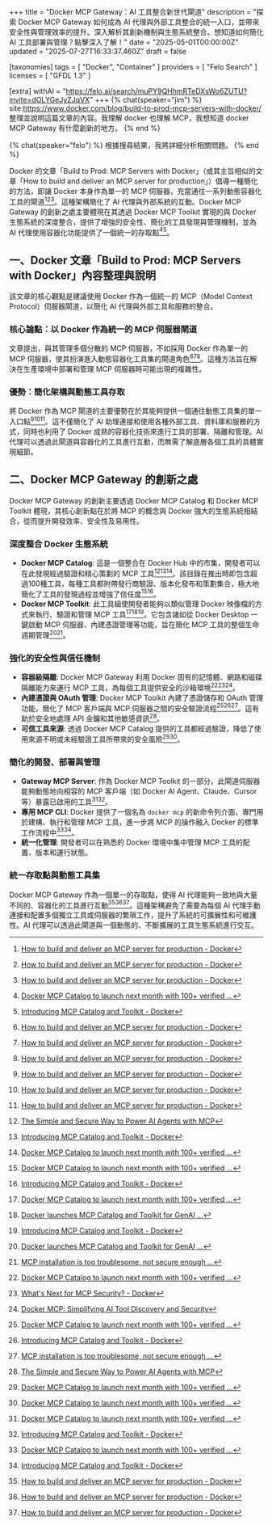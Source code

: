 +++
title = "Docker MCP Gateway：AI 工具整合新世代閘道"
description = "探索 Docker MCP Gateway 如何成為 AI 代理與外部工具整合的統一入口，並帶來安全性與管理效率的提升。深入解析其創新機制與生態系統整合。想知道如何簡化 AI 工具部署與管理？點擊深入了解！"
date = "2025-05-01T00:00:00Z"
updated = "2025-07-27T16:33:37.460Z"
draft = false

[taxonomies]
tags = [ "Docker", "Container" ]
providers = [ "Felo Search" ]
licenses = [ "GFDL 1.3" ]

[extra]
withAI = "<https://felo.ai/search/muPY9QHhmRTeDXsWo6ZUTU?invite=dOLYGeJyZJqVX>"
+++
{% chat(speaker="jim") %}
site:<https://www.docker.com/blog/build-to-prod-mcp-servers-with-docker/> 整理並說明這篇文章的內容。我理解 docker 也理解 MCP，我想知道 docker MCP Gateway 有什麼創新的地方。
{% end %}

{% chat(speaker="felo") %}
根據搜尋結果，我將詳細分析相關問題。
{% end %}

Docker 的文章「Build to Prod: MCP Servers with Docker」（或其主旨相似的文章「How to build and deliver an MCP server for production」）倡導一種簡化的方法，即讓 Docker 本身作為單一的 MCP 伺服器，充當通往一系列動態容器化工具的閘道[^3][^39][^64]。這種架構簡化了 AI 代理與外部系統的互動。Docker MCP Gateway 的創新之處主要體現在其透過 Docker MCP Toolkit 實現的與 Docker 生態系統的深度整合，提供了增強的安全性、簡化的工具發現與管理機制，並為 AI 代理使用容器化功能提供了一個統一的存取點[^29][^58]。

## 一、Docker 文章「Build to Prod: MCP Servers with Docker」內容整理與說明

該文章的核心觀點是建議使用 Docker 作為一個統一的 MCP（Model Context Protocol）伺服器閘道，以簡化 AI 代理與外部工具和服務的整合。

### 核心論點：以 Docker 作為統一的 MCP 伺服器閘道

文章提出，與其管理多個分散的 MCP 伺服器，不如採用 Docker 作為單一的 MCP 伺服器，使其扮演進入動態容器化工具集的閘道角色[^3][^39][^64]。這種方法旨在解決在生產環境中部署和管理 MCP 伺服器時可能出現的複雜性。

### 優勢：簡化架構與動態工具存取

將 Docker 作為 MCP 閘道的主要優勢在於其能夠提供一個通往動態工具集的單一入口點[^3][^39][^64]。這不僅簡化了 AI 助理連接和使用各種外部工具、資料庫和服務的方式，同時也利用了 Docker 成熟的容器化技術來進行工具的部署、隔離和管理。AI 代理可以透過此閘道與容器化的工具進行互動，而無需了解底層各個工具的具體實現細節。

## 二、Docker MCP Gateway 的創新之處

Docker MCP Gateway 的創新主要透過 Docker MCP Catalog 和 Docker MCP Toolkit 體現，其核心創新點在於將 MCP 的概念與 Docker 強大的生態系統相結合，從而提升開發效率、安全性及易用性。

### 深度整合 Docker 生態系統

- **Docker MCP Catalog**: 這是一個整合在 Docker Hub 中的市集，開發者可以在此發現經過驗證和精心策劃的 MCP 工具[^1][^5][^14]。該目錄在推出時即包含超過100種工具，每種工具都附帶發行商驗證、版本化發布和策劃集合，極大地簡化了工具的發現過程並增強了信任度[^29][^40]。
- **Docker MCP Toolkit**: 此工具組使開發者能夠以類似管理 Docker 映像檔的方式來執行、驗證和管理 MCP 工具[^29][^33][^58]。它包含諸如從 Docker Desktop 一鍵啟動 MCP 伺服器、內建憑證管理等功能，旨在簡化 MCP 工具的整個生命週期管理[^33][^61]。

### 強化的安全性與信任機制

- **容器級隔離**: Docker MCP Gateway 利用 Docker 固有的記憶體、網路和磁碟隔離能力來運行 MCP 工具，為每個工具提供安全的沙箱環境[^29][^42][^63]。
- **內建憑證與 OAuth 管理**: Docker MCP Toolkit 內建了憑證儲存和 OAuth 管理功能，簡化了 MCP 客戶端與 MCP 伺服器之間的安全驗證流程[^29][^58][^61]。這有助於安全地處理 API 金鑰和其他敏感資訊[^66]。
- **可信工具來源**: 透過 Docker MCP Catalog 提供的工具都經過驗證，降低了使用來源不明或未經驗證工具所帶來的安全風險[^14][^29]。

### 簡化的開發、部署與管理

- **Gateway MCP Server**: 作為 Docker MCP Toolkit 的一部分，此閘道伺服器能夠動態地向相容的 MCP 客戶端（如 Docker AI Agent、Claude、Cursor 等）暴露已啟用的工具[^29][^58]。
- **專用 MCP CLI**: Docker 提供了一個名為 `docker mcp` 的新命令列介面，專門用於建構、執行和管理 MCP 工具，進一步將 MCP 的操作融入 Docker 的標準工作流程中[^29][^58]。
- **統一化管理**: 開發者可以在熟悉的 Docker 環境中集中管理 MCP 工具的配置、版本和運行狀態。

### 統一存取點與動態工具集

Docker MCP Gateway 作為一個單一的存取點，使得 AI 代理能夠一致地與大量不同的、容器化的工具進行互動[^3][^39][^64]。這種架構避免了需要為每個 AI 代理手動連接和配置多個獨立工具或伺服器的繁瑣工作，提升了系統的可擴展性和可維護性。AI 代理可以透過此閘道與一個動態的、不斷擴展的工具生態系統進行交互。

[^1]: [The Simple and Secure Way to Power AI Agents with MCP](https://www.docker.com/blog/announcing-docker-mcp-catalog-and-toolkit-beta/)
[^3]: [How to build and deliver an MCP server for production - Docker](https://www.docker.com/blog/build-to-prod-mcp-servers-with-docker/)
[^5]: [Introducing MCP Catalog and Toolkit - Docker](https://www.docker.com/blog/introducing-docker-mcp-catalog-and-toolkit/)
[^14]: [Docker MCP Catalog to launch next month with 100+ verified ...](https://sdtimes.com/ai/docker-mcp-catalog-to-launch-next-month-with-100-verified-mcp-tools/)
[^29]: [Docker MCP Catalog to launch next month with 100+ verified ...](https://sdtimes.com/ai/docker-mcp-catalog-to-launch-next-month-with-100-verified-mcp-tools/)
[^33]: [Docker launches MCP Catalog and Toolkit for GenAI ...](https://sp-edge.com/updates/42913)
[^39]: [How to build and deliver an MCP server for production - Docker](https://www.docker.com/blog/build-to-prod-mcp-servers-with-docker/)
[^40]: [Introducing MCP Catalog and Toolkit - Docker](https://www.docker.com/blog/introducing-docker-mcp-catalog-and-toolkit/)
[^42]: [What's Next for MCP Security? - Docker](https://www.docker.com/blog/whats-next-for-mcp-security/)
[^58]: [Introducing MCP Catalog and Toolkit - Docker](https://www.docker.com/blog/introducing-docker-mcp-catalog-and-toolkit/)
[^61]: [MCP installation is too troublesome, not secure enough ...](https://ullyer.medium.com/mcp-installation-is-too-troublesome-not-secure-enough-docker-stepped-in-d85e1e0cad9f)
[^63]: [Docker MCP: Simplifying AI Tool Discovery and Security](https://www.c-sharpcorner.com/article/docker-mcp-simplifying-ai-tool-discovery-and-security/)
[^64]: [How to build and deliver an MCP server for production - Docker](https://www.docker.com/blog/build-to-prod-mcp-servers-with-docker/)
[^66]: [The Simple and Secure Way to Power AI Agents with MCP](https://www.docker.com/blog/announcing-docker-mcp-catalog-and-toolkit-beta/)
